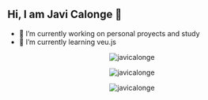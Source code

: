 ## Hi, I am Javi Calonge 👋

- 🔭 I’m currently working on personal proyects and study
- 🌱 I’m currently learning veu.js

<p align="center"><img align="center" src="https://github-readme-stats.vercel.app/api/top-langs?username=javicalonge&show_icons=true&locale=en&layout=compact" alt="javicalonge" /></p>

<p align="center"><img align="center" src="https://github-readme-stats.vercel.app/api?username=javicalonge&show_icons=true&locale=en" alt="javicalonge" /></p>

<p align="center"><img align="center" src="https://github-readme-streak-stats.herokuapp.com/?user=javicalonge&" alt="javicalonge" /></p>

<!--
**JaviCalonge/JaviCalonge** is a ✨ _special_ ✨ repository because its `README.md` (this file) appears on your GitHub profile.

Here are some ideas to get you started:


- 👯 I’m looking to collaborate on ...
- 🤔 I’m looking for help with ...
- 💬 Ask me about ...
- 📫 How to reach me: ...
- 😄 Pronouns: ...
- ⚡ Fun fact: ...
-->
